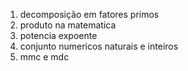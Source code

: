 1. decomposição em fatores primos
2. produto na matematica
3. potencia expoente
4. conjunto numericos naturais e inteiros
5. mmc e mdc
